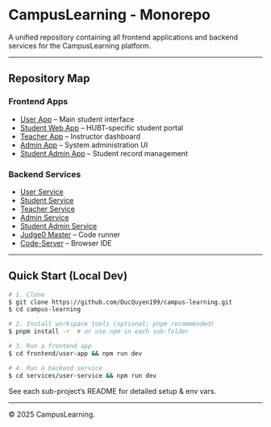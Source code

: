 # CampusLearning - Monorepo

A unified repository containing all frontend applications and backend services for the CampusLearning platform.

---

## Repository Map

### Frontend Apps
- [User App](frontend/user-app/README.md) – Main student interface
- [Student Web App](frontend/user-sinhvienapp/README.md) – HUBT-specific student portal
- [Teacher App](frontend/teacher-app/README.md) – Instructor dashboard
- [Admin App](frontend/admin-app/README.md) – System administration UI
- [Student Admin App](frontend/admin-sinhvienapp/README.md) – Student record management

### Backend Services
- [User Service](services/user-service/README.md)
- [Student Service](services/user-sinhvienservice/README.md)
- [Teacher Service](services/teacher-service/README.md)
- [Admin Service](services/admin-service/README.md)
- [Student Admin Service](services/admin-sinhvienservice/README.md)
- [Judge0 Master](services/judge0-master/README.md) – Code runner
- [Code-Server](services/code-server/README.md) – Browser IDE

---

## Quick Start (Local Dev)
```bash
# 1. Clone
$ git clone https://github.com/DucQuyen199/campus-learning.git
$ cd campus-learning

# 2. Install workspace tools (optional; pnpm recommended)
$ pnpm install -r  # or use npm in each sub-folder

# 3. Run a frontend app
$ cd frontend/user-app && npm run dev

# 4. Run a backend service
$ cd services/user-service && npm run dev
```

See each sub-project’s README for detailed setup & env vars.

---

© 2025 CampusLearning.

